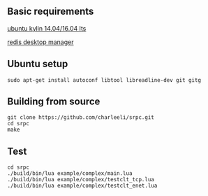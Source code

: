 ## Basic requirements
[ubuntu kylin 14.04/16.04 lts](http://www.ubuntukylin.com/downloads/)

[redis desktop manager](https://github.com/uglide/RedisDesktopManager/releases)

## Ubuntu setup
```
sudo apt-get install autoconf libtool libreadline-dev git gitg
```

## Building from source
```
git clone https://github.com/charleeli/srpc.git
cd srpc
make
```

## Test
```
cd srpc
./build/bin/lua example/complex/main.lua
./build/bin/lua example/complex/testclt_tcp.lua
./build/bin/lua example/complex/testclt_enet.lua
```
